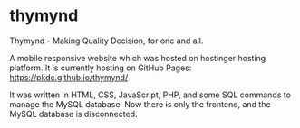 # thymynd
Thymynd - Making Quality Decision, for one and all.

A mobile responsive website which was hosted on hostinger hosting platform. It is currently hosting on GitHub Pages: https://pkdc.github.io/thymynd/

It was written in HTML, CSS, JavaScript, PHP, and some SQL commands to manage the MySQL database.
Now there is only the frontend, and the MySQL database is disconnected.
